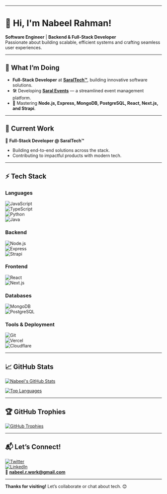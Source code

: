 
---

# 👋 Hi, I'm Nabeel Rahman! 

**Software Engineer** | **Backend & Full-Stack Developer**  
Passionate about building scalable, efficient systems and crafting seamless user experiences.  

---

## 🚀 **What I’m Doing**  
- **Full-Stack Developer** at [**SaralTech™**](https://saraltech.com), building innovative software solutions.  
- 🛠️ Developing [**Saral Events**](https://events.saralgroups.com/) — a streamlined event management platform.  
- 🌱 Mastering **Node.js, Express, MongoDB, PostgreSQL, React, Next.js, and Strapi**.  

---

## 💼 **Current Work**  
🔹 **Full-Stack Developer @ SaralTech™**  
- Building end-to-end solutions across the stack.  
- Contributing to impactful products with modern tech.  

---

## ⚡ **Tech Stack**  

### **Languages**  
![JavaScript](https://img.shields.io/badge/-JavaScript-F7DF1E?logo=javascript&logoColor=black)  
![TypeScript](https://img.shields.io/badge/-TypeScript-3178C6?logo=typescript&logoColor=white)  
![Python](https://img.shields.io/badge/-Python-3776AB?logo=python&logoColor=white)  
![Java](https://img.shields.io/badge/-Java-007396?logo=java&logoColor=white)  

### **Backend**  
![Node.js](https://img.shields.io/badge/-Node.js-339933?logo=node.js&logoColor=white)  
![Express](https://img.shields.io/badge/-Express-000000?logo=express&logoColor=white)  
![Strapi](https://img.shields.io/badge/-Strapi-2F2E8B?logo=strapi&logoColor=white)  

### **Frontend**  
![React](https://img.shields.io/badge/-React-61DAFB?logo=react&logoColor=black)  
![Next.js](https://img.shields.io/badge/-Next.js-000000?logo=next.js&logoColor=white)  

### **Databases**  
![MongoDB](https://img.shields.io/badge/-MongoDB-47A248?logo=mongodb&logoColor=white)  
![PostgreSQL](https://img.shields.io/badge/-PostgreSQL-4169E1?logo=postgresql&logoColor=white)  

### **Tools & Deployment**  
![Git](https://img.shields.io/badge/-Git-F05032?logo=git&logoColor=white)  
![Vercel](https://img.shields.io/badge/-Vercel-000000?logo=vercel&logoColor=white)  
![Cloudflare](https://img.shields.io/badge/-Cloudflare-F38020?logo=cloudflare&logoColor=white)  

---

## 📈 **GitHub Stats**  

[![Nabeel's GitHub Stats](https://github-readme-stats.vercel.app/api?username=iamnabeelrahman&show_icons=true&theme=radical&hide_border=true)](https://github.com/iamnabeelrahman)  

[![Top Languages](https://github-readme-stats.vercel.app/api/top-langs/?username=iamnabeelrahman&layout=compact&theme=radical&hide_border=true)](https://github.com/iamnabeelrahman)  

---

## 🏆 **GitHub Trophies**  

[![GitHub Trophies](https://github-profile-trophy.vercel.app/?username=iamnabeelrahman&theme=radical&no-frame=true&margin-w=15&margin-h=15)](https://github.com/ryo-ma/github-profile-trophy)  

---

## 📬 **Let’s Connect!**  

[![Twitter](https://img.shields.io/badge/-Twitter/X-1DA1F2?logo=twitter&logoColor=white)](https://x.com/IamNabeelRahman)  
[![LinkedIn](https://img.shields.io/badge/-LinkedIn-0077B5?logo=linkedin&logoColor=white)](https://www.linkedin.com/in/iamnabeelrahman/)  
📧 **nabeel.r.work@gmail.com**  

---

**Thanks for visiting!** Let’s collaborate or chat about tech. 😊  
